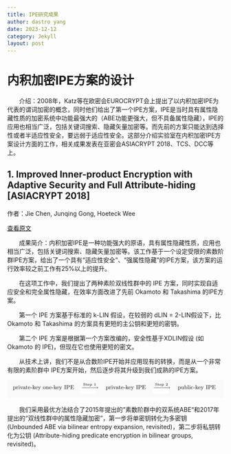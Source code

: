 ```yaml
---
title: IPE研究成果
author: dastro yang
date: 2023-12-12
category: Jekyll
layout: post
---
```


# 内积加密IPE方案的设计

&nbsp;&nbsp;&nbsp;&nbsp;&nbsp;&nbsp;&nbsp;介绍：2008年，Katz等在欧密会EUROCRYPT会上提出了以内积加密IPE为代表的谓词加密的概念，同时他们给出了第一个IPE方案，IPE是当时具有属性隐藏性质的加密系统中功能最强大的（ABE功能更强大，但不具备属性隐藏），IPE的应用也相当广泛，包括关键词搜索、隐藏矢量加密等。而先前的方案只能达到选择性或者半适应性安全，要远弱于适应性安全。这部分介绍实验室在内积加密IPE方案设计方面的工作，相关成果发表在亚密会ASIACRYPT 2018、TCS、DCC等上。

## 1. Improved Inner-product Encryption with Adaptive Security and Full Attribute-hiding [ASIACRYPT 2018]

作者：Jie Chen, Junqing Gong, Hoeteck Wee

[查看原文](https://link.springer.com/chapter/10.1007/978-3-030-03329-3_23)

&nbsp;&nbsp;&nbsp;&nbsp;&nbsp;&nbsp;&nbsp;成果简介：内积加密IPE是一种功能强大的原语，具有属性隐藏性质，应用也相当广泛，包括关键词搜索、隐藏矢量加密等。该工作基于一个设定受限的素数阶群IPE方案，给出了一个具有“适应性安全”、“强属性隐藏”的IPE方案，该方案的运行效率较之前工作有25%以上的提升。

&nbsp;&nbsp;&nbsp;&nbsp;&nbsp;&nbsp;&nbsp;在这项工作中，我们提出了两种素阶双线性群中的 IPE 方案，同时实现自适应安全和完全属性隐藏，在效率方面改进了先前 Okamoto 和 Takashima 的IPE方案。

&nbsp;&nbsp;&nbsp;&nbsp;&nbsp;&nbsp;&nbsp;第一个 IPE 方案基于标准的 k-LIN 假设，在较弱的 dLIN = 2-LIN假设下，比 Okamoto 和 Takashima 的方案具有更短的主公钥和更短的密钥。

&nbsp;&nbsp;&nbsp;&nbsp;&nbsp;&nbsp;&nbsp;第二个 IPE 方案是根据第一个方案改编的，安全性基于XDLIN假设 (如 Okamoto 的 IPE)，但现在它也使用更短的密文。

&nbsp;&nbsp;&nbsp;&nbsp;&nbsp;&nbsp;&nbsp;从技术上讲，我们不是从合数阶IPE开始并应用现有的转换，而是从一个非常有限的素阶群中 IPE方案开始，然后逐步将其升级到我们成熟的IPE方案。

<img src="../assets/ipe1.png">

&nbsp;&nbsp;&nbsp;&nbsp;&nbsp;&nbsp;&nbsp;我们采用最优方法结合了2015年提出的”素数阶群中的双系统ABE“和2017年提出的“双线性群中的属性隐藏加密”，第一步将单密钥转化为多密钥 (Unbounded ABE via bilinear entropy expansion, revisited)，第二步将私钥转化为公钥 (Attribute-hiding predicate encryption in bilinear groups, revisited)。